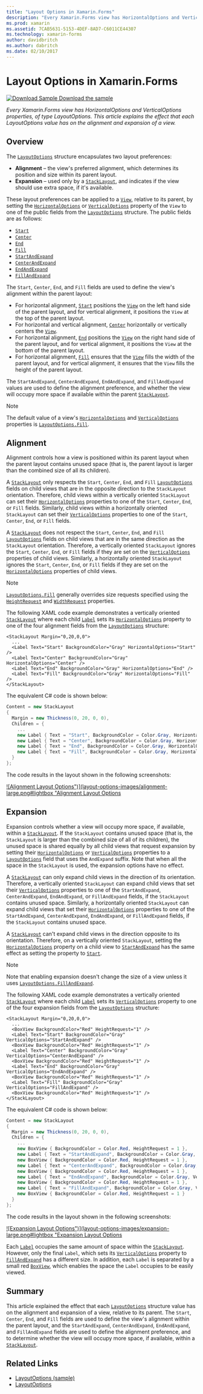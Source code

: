 ```yaml
---
title: "Layout Options in Xamarin.Forms"
description: "Every Xamarin.Forms view has HorizontalOptions and VerticalOptions properties, of type LayoutOptions. This article explains the effect that each LayoutOptions value has on the alignment and expansion of a view."
ms.prod: xamarin
ms.assetid: 7CAB5631-5153-4DEF-8AD7-C6011CE44307
ms.technology: xamarin-forms
author: davidbritch
ms.author: dabritch
ms.date: 02/10/2017
---
```


# Layout Options in Xamarin.Forms

[![Download Sample](~/media/shared/download.png) Download the sample](https://docs.microsoft.com/samples/xamarin/xamarin-forms-samples/userinterface-layoutoptions)

_Every Xamarin.Forms view has HorizontalOptions and VerticalOptions properties, of type LayoutOptions. This article explains the effect that each LayoutOptions value has on the alignment and expansion of a view._

## Overview

The [`LayoutOptions`](xref:Xamarin.Forms.LayoutOptions) structure encapsulates two layout preferences:

- **Alignment** – the view's preferred alignment, which determines its position and size within its parent layout.
- **Expansion** – used only by a [`StackLayout`](xref:Xamarin.Forms.StackLayout), and indicates if the view should use extra space, if it's available.

These layout preferences can be applied to a [`View`](xref:Xamarin.Forms.View), relative to its parent, by setting the [`HorizontalOptions`](xref:Xamarin.Forms.View.HorizontalOptions) or [`VerticalOptions`](xref:Xamarin.Forms.View.VerticalOptions) property of the `View` to one of the public fields from the [`LayoutOptions`](xref:Xamarin.Forms.LayoutOptions) structure. The public fields are as follows:

- [`Start`](xref:Xamarin.Forms.LayoutOptions.Start)
- [`Center`](xref:Xamarin.Forms.LayoutOptions.Center)
- [`End`](xref:Xamarin.Forms.LayoutOptions.End)
- [`Fill`](xref:Xamarin.Forms.LayoutOptions.Fill)
- [`StartAndExpand`](xref:Xamarin.Forms.LayoutOptions.StartAndExpand)
- [`CenterAndExpand`](xref:Xamarin.Forms.LayoutOptions.CenterAndExpand)
- [`EndAndExpand`](xref:Xamarin.Forms.LayoutOptions.EndAndExpand)
- [`FillAndExpand`](xref:Xamarin.Forms.LayoutOptions.FillAndExpand)

The `Start`, `Center`, `End`, and `Fill` fields are used to define the view's alignment within the parent layout:

- For horizontal alignment, [`Start`](xref:Xamarin.Forms.LayoutOptions.Start) positions the [`View`](xref:Xamarin.Forms.View) on the left hand side of the parent layout, and for vertical alignment, it positions the `View` at the top of the parent layout.
- For horizontal and vertical alignment, [`Center`](xref:Xamarin.Forms.LayoutOptions.Center) horizontally or vertically centers the [`View`](xref:Xamarin.Forms.View).
- For horizontal alignment, [`End`](xref:Xamarin.Forms.LayoutOptions.End) positions the [`View`](xref:Xamarin.Forms.View) on the right hand side of the parent layout, and for vertical alignment, it positions the `View` at the bottom of the parent layout.
- For horizontal alignment, [`Fill`](xref:Xamarin.Forms.LayoutOptions.Fill) ensures that the [`View`](xref:Xamarin.Forms.View) fills the width of the parent layout, and for vertical alignment, it ensures that the `View` fills the height of the parent layout.

The `StartAndExpand`, `CenterAndExpand`, `EndAndExpand`, and `FillAndExpand` values are used to define the alignment preference, and whether the view will occupy more space if available within the parent [`StackLayout`](xref:Xamarin.Forms.StackLayout).

> [!NOTE]
> The default value of a view's [`HorizontalOptions`](xref:Xamarin.Forms.View.HorizontalOptions) and [`VerticalOptions`](xref:Xamarin.Forms.View.VerticalOptions) properties is [`LayoutOptions.Fill`](xref:Xamarin.Forms.LayoutOptions.Fill).

<a name="alignment" />

## Alignment

Alignment controls how a view is positioned within its parent layout when the parent layout contains unused space (that is, the parent layout is larger than the combined size of all its children).

A [`StackLayout`](xref:Xamarin.Forms.StackLayout) only respects the `Start`, `Center`, `End`, and `Fill` [`LayoutOptions`](xref:Xamarin.Forms.LayoutOptions) fields on child views that are in the opposite direction to the `StackLayout` orientation. Therefore, child views within a vertically oriented `StackLayout` can set their [`HorizontalOptions`](xref:Xamarin.Forms.View.HorizontalOptions) properties to one of the `Start`, `Center`, `End`, or `Fill` fields. Similarly, child views within a horizontally oriented `StackLayout` can set their [`VerticalOptions`](xref:Xamarin.Forms.View.VerticalOptions) properties to one of the `Start`, `Center`, `End`, or `Fill` fields.

A [`StackLayout`](xref:Xamarin.Forms.StackLayout) does not respect the `Start`, `Center`, `End`, and `Fill` [`LayoutOptions`](xref:Xamarin.Forms.LayoutOptions) fields on child views that are in the same direction as the `StackLayout` orientation. Therefore, a vertically oriented `StackLayout` ignores the `Start`, `Center`, `End`, or `Fill` fields if they are set on the [`VerticalOptions`](xref:Xamarin.Forms.View.VerticalOptions) properties of child views. Similarly, a horizontally oriented `StackLayout` ignores the `Start`, `Center`, `End`, or `Fill` fields if they are set on the [`HorizontalOptions`](xref:Xamarin.Forms.View.HorizontalOptions) properties of child views.

> [!NOTE]
> [`LayoutOptions.Fill`](xref:Xamarin.Forms.LayoutOptions.Fill) generally overrides size requests specified using the  [`HeightRequest`](xref:Xamarin.Forms.VisualElement.HeightRequest) and [`WidthRequest`](xref:Xamarin.Forms.VisualElement.WidthRequest) properties.

The following XAML code example demonstrates a vertically oriented [`StackLayout`](xref:Xamarin.Forms.StackLayout) where each child [`Label`](xref:Xamarin.Forms.Label) sets its [`HorizontalOptions`](xref:Xamarin.Forms.View.HorizontalOptions) property to one of the four alignment fields from the [`LayoutOptions`](xref:Xamarin.Forms.LayoutOptions) structure:

```xaml
<StackLayout Margin="0,20,0,0">
  ...
  <Label Text="Start" BackgroundColor="Gray" HorizontalOptions="Start" />
  <Label Text="Center" BackgroundColor="Gray" HorizontalOptions="Center" />
  <Label Text="End" BackgroundColor="Gray" HorizontalOptions="End" />
  <Label Text="Fill" BackgroundColor="Gray" HorizontalOptions="Fill" />
</StackLayout>
```

The equivalent C# code is shown below:

```csharp
Content = new StackLayout
{
  Margin = new Thickness(0, 20, 0, 0),
  Children = {
    ...
    new Label { Text = "Start", BackgroundColor = Color.Gray, HorizontalOptions = LayoutOptions.Start },
    new Label { Text = "Center", BackgroundColor = Color.Gray, HorizontalOptions = LayoutOptions.Center },
    new Label { Text = "End", BackgroundColor = Color.Gray, HorizontalOptions = LayoutOptions.End },
    new Label { Text = "Fill", BackgroundColor = Color.Gray, HorizontalOptions = LayoutOptions.Fill }
  }
};
```

The code results in the layout shown in the following screenshots:

[![Alignment Layout Options")](layout-options-images/alignment-large.png#lightbox "Alignment Layout Options](layout-options-images/alignment.png)

<a name="expansion" />

## Expansion

Expansion controls whether a view will occupy more space, if available, within a [`StackLayout`](xref:Xamarin.Forms.StackLayout). If the `StackLayout` contains unused space (that is, the `StackLayout` is larger than the combined size of all of its children), the unused space is shared equally by all child views that request expansion by setting their [`HorizontalOptions`](xref:Xamarin.Forms.View.HorizontalOptions) or [`VerticalOptions`](xref:Xamarin.Forms.View.VerticalOptions) properties to a [`LayoutOptions`](xref:Xamarin.Forms.LayoutOptions) field that uses the `AndExpand` suffix. Note that when all the space in the `StackLayout` is used, the expansion options have no effect.

A [`StackLayout`](xref:Xamarin.Forms.StackLayout) can only expand child views in the direction of its orientation. Therefore, a vertically oriented `StackLayout` can expand child views that set their [`VerticalOptions`](xref:Xamarin.Forms.View.VerticalOptions) properties to one of the `StartAndExpand`, `CenterAndExpand`, `EndAndExpand`, or `FillAndExpand` fields, if the `StackLayout` contains unused space. Similarly, a horizontally oriented `StackLayout` can expand child views that set their [`HorizontalOptions`](xref:Xamarin.Forms.View.HorizontalOptions) properties to one of the `StartAndExpand`, `CenterAndExpand`, `EndAndExpand`, or `FillAndExpand` fields, if the `StackLayout` contains unused space.

A [`StackLayout`](xref:Xamarin.Forms.StackLayout) can't expand child views in the direction opposite to its orientation. Therefore, on a vertically oriented `StackLayout`, setting the [`HorizontalOptions`](xref:Xamarin.Forms.View.HorizontalOptions) property on a child view to [`StartAndExpand`](xref:Xamarin.Forms.LayoutOptions.StartAndExpand) has the same effect as setting the property to [`Start`](xref:Xamarin.Forms.LayoutOptions.Start).

> [!NOTE]
> Note that enabling expansion doesn't change the size of a view unless it uses [`LayoutOptions.FillAndExpand`](xref:Xamarin.Forms.LayoutOptions.FillAndExpand).

The following XAML code example demonstrates a vertically oriented [`StackLayout`](xref:Xamarin.Forms.StackLayout) where each child [`Label`](xref:Xamarin.Forms.Label) sets its [`VerticalOptions`](xref:Xamarin.Forms.View.VerticalOptions) property to one of the four expansion fields from the [`LayoutOptions`](xref:Xamarin.Forms.LayoutOptions) structure:

```xaml
<StackLayout Margin="0,20,0,0">
  ...
  <BoxView BackgroundColor="Red" HeightRequest="1" />
  <Label Text="Start" BackgroundColor="Gray" VerticalOptions="StartAndExpand" />
  <BoxView BackgroundColor="Red" HeightRequest="1" />
  <Label Text="Center" BackgroundColor="Gray" VerticalOptions="CenterAndExpand" />
  <BoxView BackgroundColor="Red" HeightRequest="1" />
  <Label Text="End" BackgroundColor="Gray" VerticalOptions="EndAndExpand" />
  <BoxView BackgroundColor="Red" HeightRequest="1" />
  <Label Text="Fill" BackgroundColor="Gray" VerticalOptions="FillAndExpand" />
  <BoxView BackgroundColor="Red" HeightRequest="1" />
</StackLayout>
```

The equivalent C# code is shown below:

```csharp
Content = new StackLayout
{
  Margin = new Thickness(0, 20, 0, 0),
  Children = {
    ...
    new BoxView { BackgroundColor = Color.Red, HeightRequest = 1 },
    new Label { Text = "StartAndExpand", BackgroundColor = Color.Gray, VerticalOptions = LayoutOptions.StartAndExpand },
    new BoxView { BackgroundColor = Color.Red, HeightRequest = 1 },
    new Label { Text = "CenterAndExpand", BackgroundColor = Color.Gray, VerticalOptions = LayoutOptions.CenterAndExpand },
    new BoxView { BackgroundColor = Color.Red, HeightRequest = 1 },
    new Label { Text = "EndAndExpand", BackgroundColor = Color.Gray, VerticalOptions = LayoutOptions.EndAndExpand },
    new BoxView { BackgroundColor = Color.Red, HeightRequest = 1 },
    new Label { Text = "FillAndExpand", BackgroundColor = Color.Gray, VerticalOptions = LayoutOptions.FillAndExpand },
    new BoxView { BackgroundColor = Color.Red, HeightRequest = 1 }
  }
};
```

The code results in the layout shown in the following screenshots:

[![Expansion Layout Options")](layout-options-images/expansion-large.png#lightbox "Expansion Layout Options](layout-options-images/expansion.png)

Each [`Label`](xref:Xamarin.Forms.Label) occupies the same amount of space within the [`StackLayout`](xref:Xamarin.Forms.StackLayout). However, only the final `Label`, which sets its [`VerticalOptions`](xref:Xamarin.Forms.View.VerticalOptions) property to [`FillAndExpand`](xref:Xamarin.Forms.LayoutOptions.FillAndExpand) has a different size. In addition, each `Label` is separated by a small red [`BoxView`](xref:Xamarin.Forms.BoxView), which enables the space the `Label` occupies to be easily viewed.

## Summary

This article explained the effect that each [`LayoutOptions`](xref:Xamarin.Forms.LayoutOptions) structure value has on the alignment and expansion of a view, relative to its parent. The `Start`, `Center`, `End`, and `Fill` fields are used to define the view's alignment within the parent layout, and the `StartAndExpand`, `CenterAndExpand`, `EndAndExpand`, and `FillAndExpand` fields are used to define the alignment preference, and to determine whether the view will occupy more space, if available, within a [`StackLayout`](xref:Xamarin.Forms.StackLayout).

## Related Links

- [LayoutOptions (sample)](https://docs.microsoft.com/samples/xamarin/xamarin-forms-samples/userinterface-layoutoptions)
- [LayoutOptions](xref:Xamarin.Forms.LayoutOptions)
